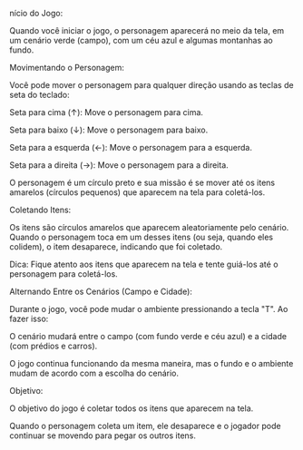 nício do Jogo:

Quando você iniciar o jogo, o personagem aparecerá no meio da tela, em um cenário verde (campo), com um céu azul e algumas montanhas ao fundo.

Movimentando o Personagem:

Você pode mover o personagem para qualquer direção usando as teclas de seta do teclado:

Seta para cima (↑): Move o personagem para cima.

Seta para baixo (↓): Move o personagem para baixo.

Seta para a esquerda (←): Move o personagem para a esquerda.

Seta para a direita (→): Move o personagem para a direita.

O personagem é um círculo preto e sua missão é se mover até os itens amarelos (círculos pequenos) que aparecem na tela para coletá-los.

Coletando Itens:

Os itens são círculos amarelos que aparecem aleatoriamente pelo cenário. Quando o personagem toca em um desses itens (ou seja, quando eles colidem), o item desaparece, indicando que foi coletado.

Dica: Fique atento aos itens que aparecem na tela e tente guiá-los até o personagem para coletá-los.

Alternando Entre os Cenários (Campo e Cidade):

Durante o jogo, você pode mudar o ambiente pressionando a tecla "T". Ao fazer isso:

O cenário mudará entre o campo (com fundo verde e céu azul) e a cidade (com prédios e carros).

O jogo continua funcionando da mesma maneira, mas o fundo e o ambiente mudam de acordo com a escolha do cenário.

Objetivo:

O objetivo do jogo é coletar todos os itens que aparecem na tela.

Quando o personagem coleta um item, ele desaparece e o jogador pode continuar se movendo para pegar os outros itens.
